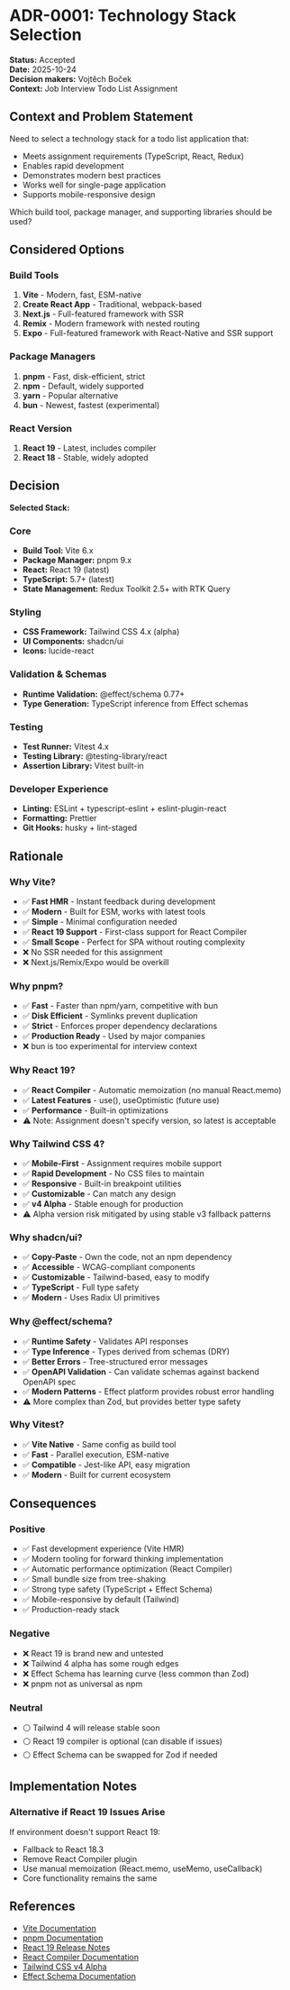 # ADR-0001: Technology Stack Selection

**Status:** Accepted  
**Date:** 2025-10-24  
**Decision makers:** Vojtěch Boček  
**Context:** Job Interview Todo List Assignment

## Context and Problem Statement

Need to select a technology stack for a todo list application that:

- Meets assignment requirements (TypeScript, React, Redux)
- Enables rapid development
- Demonstrates modern best practices
- Works well for single-page application
- Supports mobile-responsive design

Which build tool, package manager, and supporting libraries should be used?

## Considered Options

### Build Tools

1. **Vite** - Modern, fast, ESM-native
2. **Create React App** - Traditional, webpack-based
3. **Next.js** - Full-featured framework with SSR
4. **Remix** - Modern framework with nested routing
5. **Expo** - Full-featured framework with React-Native and SSR support

### Package Managers

1. **pnpm** - Fast, disk-efficient, strict
2. **npm** - Default, widely supported
3. **yarn** - Popular alternative
4. **bun** - Newest, fastest (experimental)

### React Version

1. **React 19** - Latest, includes compiler
2. **React 18** - Stable, widely adopted

## Decision

**Selected Stack:**

### Core

- **Build Tool:** Vite 6.x
- **Package Manager:** pnpm 9.x
- **React:** React 19 (latest)
- **TypeScript:** 5.7+ (latest)
- **State Management:** Redux Toolkit 2.5+ with RTK Query

### Styling

- **CSS Framework:** Tailwind CSS 4.x (alpha)
- **UI Components:** shadcn/ui
- **Icons:** lucide-react

### Validation & Schemas

- **Runtime Validation:** @effect/schema 0.77+
- **Type Generation:** TypeScript inference from Effect schemas

### Testing

- **Test Runner:** Vitest 4.x
- **Testing Library:** @testing-library/react
- **Assertion Library:** Vitest built-in

### Developer Experience

- **Linting:** ESLint + typescript-eslint + eslint-plugin-react
- **Formatting:** Prettier
- **Git Hooks:** husky + lint-staged

## Rationale

### Why Vite?

- ✅ **Fast HMR** - Instant feedback during development
- ✅ **Modern** - Built for ESM, works with latest tools
- ✅ **Simple** - Minimal configuration needed
- ✅ **React 19 Support** - First-class support for React Compiler
- ✅ **Small Scope** - Perfect for SPA without routing complexity
- ❌ No SSR needed for this assignment
- ❌ Next.js/Remix/Expo would be overkill

### Why pnpm?

- ✅ **Fast** - Faster than npm/yarn, competitive with bun
- ✅ **Disk Efficient** - Symlinks prevent duplication
- ✅ **Strict** - Enforces proper dependency declarations
- ✅ **Production Ready** - Used by major companies
- ❌ bun is too experimental for interview context

### Why React 19?

- ✅ **React Compiler** - Automatic memoization (no manual React.memo)
- ✅ **Latest Features** - use(), useOptimistic (future use)
- ✅ **Performance** - Built-in optimizations
- ⚠️ Note: Assignment doesn't specify version, so latest is acceptable

### Why Tailwind CSS 4?

- ✅ **Mobile-First** - Assignment requires mobile support
- ✅ **Rapid Development** - No CSS files to maintain
- ✅ **Responsive** - Built-in breakpoint utilities
- ✅ **Customizable** - Can match any design
- ✅ **v4 Alpha** - Stable enough for production
- ⚠️ Alpha version risk mitigated by using stable v3 fallback patterns

### Why shadcn/ui?

- ✅ **Copy-Paste** - Own the code, not an npm dependency
- ✅ **Accessible** - WCAG-compliant components
- ✅ **Customizable** - Tailwind-based, easy to modify
- ✅ **TypeScript** - Full type safety
- ✅ **Modern** - Uses Radix UI primitives

### Why @effect/schema?

- ✅ **Runtime Safety** - Validates API responses
- ✅ **Type Inference** - Types derived from schemas (DRY)
- ✅ **Better Errors** - Tree-structured error messages
- ✅ **OpenAPI Validation** - Can validate schemas against backend OpenAPI spec
- ✅ **Modern Patterns** - Effect platform provides robust error handling
- ⚠️ More complex than Zod, but provides better type safety

### Why Vitest?

- ✅ **Vite Native** - Same config as build tool
- ✅ **Fast** - Parallel execution, ESM-native
- ✅ **Compatible** - Jest-like API, easy migration
- ✅ **Modern** - Built for current ecosystem

## Consequences

### Positive

- ✅ Fast development experience (Vite HMR)
- ✅ Modern tooling for forward thinking implementation
- ✅ Automatic performance optimization (React Compiler)
- ✅ Small bundle size from tree-shaking
- ✅ Strong type safety (TypeScript + Effect Schema)
- ✅ Mobile-responsive by default (Tailwind)
- ✅ Production-ready stack

### Negative

- ❌ React 19 is brand new and untested
- ❌ Tailwind 4 alpha has some rough edges
- ❌ Effect Schema has learning curve (less common than Zod)
- ❌ pnpm not as universal as npm

### Neutral

- ⚪ Tailwind 4 will release stable soon
- ⚪ React 19 compiler is optional (can disable if issues)
- ⚪ Effect Schema can be swapped for Zod if needed

## Implementation Notes

### Alternative if React 19 Issues Arise

If environment doesn't support React 19:

- Fallback to React 18.3
- Remove React Compiler plugin
- Use manual memoization (React.memo, useMemo, useCallback)
- Core functionality remains the same

## References

- [Vite Documentation](https://vitejs.dev/)
- [pnpm Documentation](https://pnpm.io/)
- [React 19 Release Notes](https://react.dev/blog/2024/12/05/react-19)
- [React Compiler Documentation](https://react.dev/learn/react-compiler)
- [Tailwind CSS v4 Alpha](https://tailwindcss.com/docs/v4-beta)
- [Effect Schema Documentation](https://effect.website/docs/schema/introduction)
